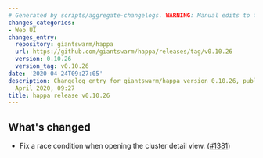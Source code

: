 ```yaml
---
# Generated by scripts/aggregate-changelogs. WARNING: Manual edits to this files will be overwritten.
changes_categories:
- Web UI
changes_entry:
  repository: giantswarm/happa
  url: https://github.com/giantswarm/happa/releases/tag/v0.10.26
  version: 0.10.26
  version_tag: v0.10.26
date: '2020-04-24T09:27:05'
description: Changelog entry for giantswarm/happa version 0.10.26, published on 24
  April 2020, 09:27
title: happa release v0.10.26
---
```


## What's changed

- Fix a race condition when opening the cluster detail view. ([#1381](https://github.com/giantswarm/happa/pull/1381))

